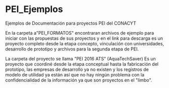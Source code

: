# PEI_Ejemplos
<p>Ejemplos de Documentación para proyectos PEI del CONACYT</p>
<p>En la carpeta a"PEI_FORMATOS" encontraran archivos de ejemplo para iniciar con las propuestas de sus proyectos y en el link para descarga es un proyecto completo desde la etapa concepto, vinculación con universidades, desarrollo de prototipo y archivos para la segunda etapa de PEI. </p>
<p>La carpeta del proyecto se llama "PEI 2016 ATS" (AquaTechSaver) Es un proyecto que coordiné desde la etapa conceptual hasta la fabricación del prototipo, las empresas de desarrollo ya no existen y los registros de modelo de utilidad ya están así que no hay ningún problema con la confidencialidad de la información ya que son proyectos en el "limbo". </p>

